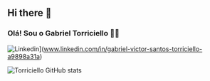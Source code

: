## Hi there 👋

### Olá! Sou o Gabriel Torriciello 🖐🏾

![Linkedin](https://img.shields.io/badge/LinkedIn-0077B5?style=for-the-badge&logo=linkedin&logoColor=white)](www.linkedin.com/in/gabriel-victor-santos-torriciello-a9898a31a)


![Torriciello GitHub stats](https://github-readme-stats.vercel.app/api?username=Torriciello&show_icons=true&theme=dracula)




   
